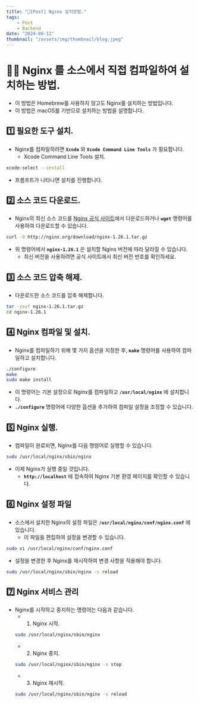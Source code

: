 ```yaml
---
title: "📝[Post] Nginx 설치방법."
tags:
    - Post
    - Backend
date: "2024-08-11"
thumbnail: "/assets/img/thumbnail/blog.jpeg"
---
```


# 🙋‍♂️ Nginx 를 소스에서 직접 컴파일하여 설치하는 방법.
- 이 방법은 Homebrew를 사용하지 않고도 Nginx를 설치하는 방법입니다.
- 이 방법은 macOS를 기반으로 설치하는 방법을 설명합니다.

## 1️⃣ 필요한 도구 설치.
- Nginx를 컴파일하려면 **`Xcode`** 와 **`Xcode Command Line Tools`** 가 필요합니다.
    - Xcode Command Line Tools 설치.

```bash
xcode-select --install
```
- 프롬프트가 나타나면 설치를 진행합니다.

## 2️⃣ 소스 코드 다운로드.

- Nginx의 최신 소스 코드를 [Nginx 공식 사이트](https://nginx.org/en/)에서 다운로드하거나 **`wget`** 명령어를 사용하여 다운로드할 수 있습니다.

```bash
curl -O http://nginx.org/download/nginx-1.26.1.tar.gz
```

- 위 명령어에서 **`nginx-1.26.1`** 은 설치할 Nginx 버전에 따라 달라질 수 있습니다.
    - 최신 버전을 사용하려면 공식 사이트에서 최신 버전 번호를 확인하세요.

## 3️⃣ 소스 코드 압축 해제.
- 다운로드한 소스 코드를 압축 해제합니다.

```bash
tar -zxvf nginx-1.26.1.tar.gz
cd nginx-1.26.1
```

## 4️⃣ Nginx 컴파일 및 설치.
- Nginx를 컴파일하기 위해 몇 가지 옵션을 지정한 후, **`make`** 명령어를 사용하여 컴파일하고 설치합니다.

```bash
./configure
make
sudo make install
```

- 이 명령어는 기본 설정으로 Nginx를 컴파일하고 **`/usr/local/nginx`** 에 설치합니다.
- **`./configure`** 명령어에 다양한 옵션을 추가하여 컴파일 설정을 조정할 수 있습니다.

## 5️⃣ Nginx 실행.
- 컴파일이 완료되면, Nginx를 다음 명령어로 실행할 수 있습니다.

```bash
sudo /usr/local/nginx/sbin/nginx
```

- 이제 Nginx가 실행 중일 것입니다.
    - **`http://localhost`** 에 접속하여 Nginx 기본 환영 페이지를 확인할 수 있습니다.

## 6️⃣ Nginx 설정 파일
- 소스에서 설치한 Nginx의 설정 파일은 **`/usr/local/nginx/conf/nginx.conf`** 에 있습니다.
    - 이 파일을 편집하여 설정을 변경할 수 있습니다.

```bash
sudo vi /usr/local/nginx/conf/nginx.conf
```

- 설정을 변경한 후 Nginx를 재시작하여 변경 사항을 적용해야 합니다.

```bash
sudo /usr/local/nginx/sbin/nginx -s reload
```

## 7️⃣ Nginx 서비스 관리
- Nginx를 시작하고 중지하는 명령어는 다음과 같습니다.
    - 1. Nginx 시작.
    ```bash
    sudo /usr/local/nginx/sbin/nginx
    ````
    - 2. Nginx 중지.
    ```bash
    sudo /usr/local/nginx/sbin/nginx -s stop
    ```
    - 3. Nginx 재시작.
    ```bash
    sudo /usr/local/nginx/sbin/nginx -s reload
    ```
